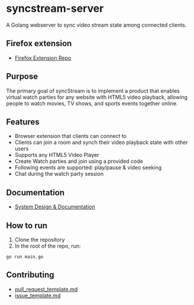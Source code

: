 # syncstream-server

A Golang webserver to sync video stream state among connected clients.

## Firefox extension
+ [Firefox Extension Repo](https://github.com/unknownblueguy6/syncstream-firefox)

## Purpose 
The primary goal of syncStream is to implement a product that enables virtual watch parties for any website with HTML5 video playback, allowing people to watch movies, TV shows, and sports events together online.

## Features
- Browser extension that clients can connect to
- Clients can join a room and synch their video playback state with other users
- Supports any HTML5 Video Player
- Create Watch parties and join using a provided code
- Following events are supported: play/pause & video seeking
- Chat during the watch party session

## Documentation
+ [System Design & Documentation](/docs/system_design.md)

## How to run
1. Clone the repository
2. In the root of the repo, run:
``` shell
go run main.go
```

## Contributing
+ [pull_request_template.md](/docs/pull_request_template.md)
+ [issue_template.md](/docs/issue_template.md)
